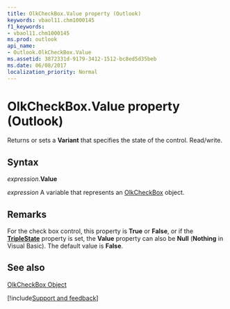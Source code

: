 ```yaml
---
title: OlkCheckBox.Value property (Outlook)
keywords: vbaol11.chm1000145
f1_keywords:
- vbaol11.chm1000145
ms.prod: outlook
api_name:
- Outlook.OlkCheckBox.Value
ms.assetid: 3872331d-9179-3412-1512-bc8ed5d35beb
ms.date: 06/08/2017
localization_priority: Normal
---
```



# OlkCheckBox.Value property (Outlook)

Returns or sets a  **Variant** that specifies the state of the control. Read/write.


## Syntax

_expression_.**Value**

_expression_ A variable that represents an [OlkCheckBox](Outlook.OlkCheckBox.md) object.


## Remarks

For the check box control, this property is  **True** or **False**, or if the **[TripleState](Outlook.OlkCheckBox.TripleState.md)** property is set, the **Value** property can also be **Null** (**Nothing** in Visual Basic). The default value is **False**.


## See also


[OlkCheckBox Object](Outlook.OlkCheckBox.md)

[!include[Support and feedback](~/includes/feedback-boilerplate.md)]